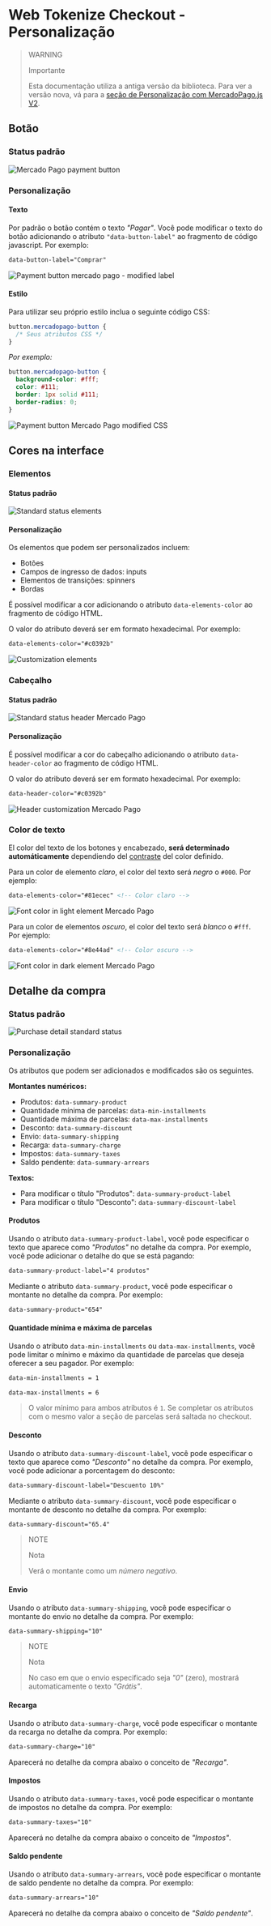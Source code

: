 # Web Tokenize Checkout - Personalização

> WARNING
>
> Importante
>
> Esta documentação utiliza a antiga versão da biblioteca. Para ver a versão nova, vá para a [seção de Personalização com MercadoPago.js V2](https://www.mercadopago[FAKER][URL][DOMAIN]/developers/pt/guides/online-payments/web-tokenize-checkout/personalization).


## Botão

### Status padrão

![Mercado Pago payment button](paybutton.png)

### Personalização

#### Texto

Por padrão o botão contém o texto *"Pagar"*. Você pode modificar o texto do botão adicionando o atributo `"data-button-label"` ao fragmento de código javascript. Por exemplo:

```html
data-button-label="Comprar"
```

![Payment button mercado pago - modified label](paybutton-modified-label.png)

#### Estilo

Para utilizar seu próprio estilo inclua o seguinte código CSS:

```css
button.mercadopago-button {
  /* Seus atributos CSS */
}
```

*Por exemplo:*

```css
button.mercadopago-button {
  background-color: #fff;
  color: #111;
  border: 1px solid #111;
  border-radius: 0;
}
```

![Payment button Mercado Pago modified CSS](paybutton-modified-css.png)


## Cores na interface

### Elementos

#### Status padrão

![Standard status elements](cow/cow-ui-elements__pt.png)

#### Personalização

Os elementos que podem ser personalizados incluem:

- Botões
- Campos de ingresso de dados: inputs
- Elementos de transições: spinners
- Bordas

É possível modificar a cor adicionando o atributo `data-elements-color` ao fragmento de código HTML.

O valor do atributo deverá ser em formato hexadecimal. Por exemplo:

```html
data-elements-color="#c0392b"
```

![Customization elements](cow/cow-ui-elements--custom__pt.png)


### Cabeçalho

#### Status padrão

![Standard status header Mercado Pago](cow/cow-ui-header__pt.png)

#### Personalização

É possível modificar a cor do cabeçalho adicionando o atributo `data-header-color` ao fragmento de código HTML.

O valor do atributo deverá ser em formato hexadecimal. Por exemplo:

```html
data-header-color="#c0392b"
```

![Header customization Mercado Pago](cow/cow-ui-header--custom__pt.png)

### Color de texto

El color del texto de los botones y encabezado, **será determinado automáticamente** dependiendo del [contraste](https://24ways.org/2010/calculating-color-contrast) del color definido.

Para un color de elemento *claro*, el color del texto será *negro* o `#000`. Por ejemplo:

```html
data-elements-color="#81ecec" <!-- Color claro -->
```

![Font color in light element Mercado Pago](cow/cow-ui-fontcolor__light.png)

Para un color de elementos *oscuro*, el color del texto será *blanco* o `#fff`. Por ejemplo:

```html
data-elements-color="#8e44ad" <!-- Color oscuro -->
```

![Font color in dark element Mercado Pago](cow/cow-ui-fontcolor__dark.png)


## Detalhe da compra

### Status padrão

![Purchase detail standard status](cow/cow-summary__pt.png)


### Personalização

Os atributos que podem ser adicionados e modificados são os seguintes.

**Montantes numéricos:**

- Produtos: `data-summary-product`
- Quantidade mínima de parcelas: `data-min-installments`
- Quantidade máxima de parcelas: `data-max-installments`
- Desconto: `data-summary-discount`
- Envio: `data-summary-shipping`
- Recarga: `data-summary-charge`
- Impostos: `data-summary-taxes`
- Saldo pendente: `data-summary-arrears`

**Textos:**

- Para modificar o título "Produtos": `data-summary-product-label`
- Para modificar o título "Desconto": `data-summary-discount-label`


#### Produtos

Usando o atributo `data-summary-product-label`, você pode especificar o texto que aparece como *"Produtos"* no detalhe da compra. Por exemplo, você pode adicionar o detalhe do que se está pagando:

```html
data-summary-product-label="4 produtos"
```

Mediante o atributo `data-summary-product`, você pode especificar o montante no detalhe da compra. Por exemplo:

```html
data-summary-product="654"
```

#### Quantidade mínima e máxima de parcelas

Usando o atributo `data-min-installments` ou `data-max-installments`, você pode limitar o mínimo e máximo da quantidade de parcelas que deseja oferecer a seu pagador.
Por exemplo:

```html
data-min-installments = 1

data-max-installments = 6
```

> O valor mínimo para ambos atributos é `1`. Se completar os atributos com o mesmo valor a seção de parcelas será saltada no checkout.


#### Desconto

Usando o atributo `data-summary-discount-label`, você pode especificar o texto que aparece como *"Desconto"* no detalhe da compra. Por exemplo, você pode adicionar a porcentagem do desconto:

```html
data-summary-discount-label="Descuento 10%"
```

Mediante o atributo `data-summary-discount`,  você pode especificar o montante de desconto no detalhe da compra. Por exemplo:

```html
data-summary-discount="65.4"
```

> NOTE
>
> Nota
>
> Verá o montante como um *número negativo*.


#### Envio

Usando o atributo `data-summary-shipping`, você pode especificar o montante do envio no detalhe da compra. Por exemplo:

```html
data-summary-shipping="10"
```

> NOTE
>
> Nota
>
> No caso em que o envio especificado seja *"0"* (zero), mostrará automaticamente o texto *"Grátis"*.


#### Recarga

Usando o atributo `data-summary-charge`, você pode especificar o montante da recarga no detalhe da compra. Por exemplo:

```html
data-summary-charge="10"
```

Aparecerá no detalhe da compra abaixo o conceito de *"Recarga"*.


#### Impostos

Usando o atributo `data-summary-taxes`, você pode especificar o montante de impostos no detalhe da compra. Por exemplo:

```html
data-summary-taxes="10"
```

Aparecerá no detalhe da compra abaixo o conceito de *"Impostos"*.

#### Saldo pendente

Usando o atributo `data-summary-arrears`, você pode especificar o montante de saldo pendente no detalhe da compra. Por exemplo:

```html
data-summary-arrears="10"
```

Aparecerá no detalhe da compra abaixo o conceito de *"Saldo pendente"*.
